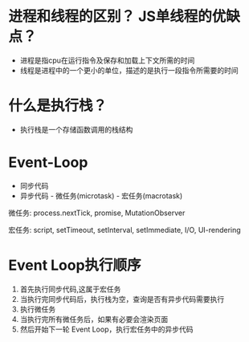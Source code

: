 # 进程和线程的区别？ JS单线程的优缺点？

- 进程是指cpu在运行指令及保存和加载上下文所需的时间
- 线程是进程中的一个更小的单位，描述的是执行一段指令所需要的时间


# 什么是执行栈？

- 执行栈是一个存储函数调用的栈结构

# Event-Loop

- 同步代码
- 异步代码 - 微任务(microtask) - 宏任务(macrotask)

微任务: process.nextTick, promise, MutationObserver

宏任务: script, setTimeout, setInterval, setImmediate, I/O, UI-rendering

# Event Loop执行顺序

1. 首先执行同步代码,这属于宏任务
2. 当执行完同步代码后，执行栈为空，查询是否有异步代码需要执行
3. 执行微任务
4. 当执行完所有微任务后，如果有必要会渲染页面
5. 然后开始下一轮 Event Loop，执行宏任务中的异步代码